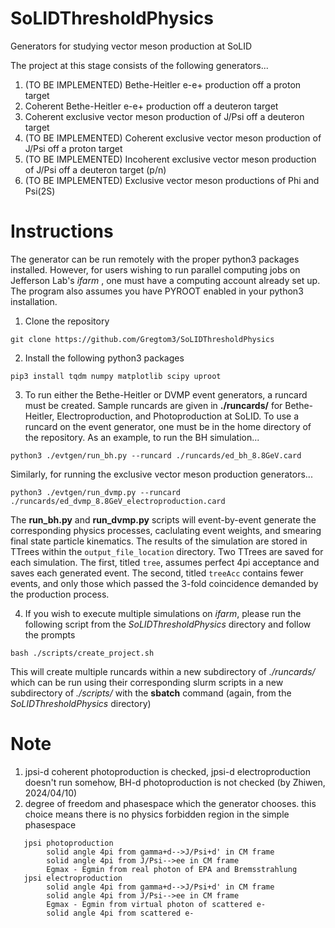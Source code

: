 # SoLIDThresholdPhysics
Generators for studying vector meson production at SoLID

The project at this stage consists of the following generators...

1. (TO BE IMPLEMENTED) Bethe-Heitler e-e+ production off a proton target
2. Coherent Bethe-Heitler e-e+ production off a deuteron target
3. Coherent exclusive vector meson production of J/Psi off a deuteron target
4. (TO BE IMPLEMENTED) Coherent exclusive vector meson production of J/Psi off a proton target
5. (TO BE IMPLEMENTED) Incoherent exclusive vector meson production of J/Psi off a deuteron target (p/n)
6. (TO BE IMPLEMENTED) Exclusive vector meson productions of Phi and Psi(2S)

# Instructions
The generator can be run remotely with the proper python3 packages installed. However, for users wishing to run parallel computing jobs on Jefferson Lab's *ifarm* , one must have a computing account already set up. The program also assumes you have PYROOT enabled in your python3 installation.

1. Clone the repository
```
git clone https://github.com/Gregtom3/SoLIDThresholdPhysics
```
2. Install the following python3 packages
```
pip3 install tqdm numpy matplotlib scipy uproot
```
3. To run either the Bethe-Heitler or DVMP event generators, a runcard must be created. Sample runcards are given in **./runcards/** for Bethe-Heitler, Electroproduction, and Photoproduction at SoLID. To use a runcard on the event generator, one must be in the home directory of the repository. As an example, to run the BH simulation...
```
python3 ./evtgen/run_bh.py --runcard ./runcards/ed_bh_8.8GeV.card
```
Similarly, for running the exclusive vector meson production generators...
```
python3 ./evtgen/run_dvmp.py --runcard ./runcards/ed_dvmp_8.8GeV_electroproduction.card
```
The **run_bh.py** and **run_dvmp.py** scripts will event-by-event generate the corresponding physics processes, caclulating event weights, and smearing final state particle kinematics. The results of the simulation are stored in TTrees within the `output_file_location` directory. Two TTrees are saved for each simulation. The first, titled `tree`, assumes perfect 4pi acceptance and saves each generated event. The second, titled `treeAcc` contains fewer events, and only those which passed the 3-fold coincidence demanded by the production process.

4. If you wish to execute multiple simulations on *ifarm*, please run the following script from the _SoLIDThresholdPhysics_ directory and follow the prompts
```
bash ./scripts/create_project.sh
```
This will create multiple runcards within a new subdirectory of _./runcards/_ which can be run using their corresponding slurm scripts in a new subdirectory of _./scripts/_ with the **sbatch** command (again, from the _SoLIDThresholdPhysics_ directory)

# Note

1. jpsi-d coherent photoproduction is checked, jpsi-d electroproduction doesn't run somehow, BH-d photoproduction is not checked (by Zhiwen, 2024/04/10)
2. degree of freedom and phasespace which the generator chooses. this choice means there is no physics forbidden region in the simple phasespace
```
   jpsi photoproduction
        solid angle 4pi from gamma+d-->J/Psi+d' in CM frame
        solid angle 4pi from J/Psi-->ee in CM frame
        Egmax - Egmin from real photon of EPA and Bremsstrahlung
   jpsi electroproduction
        solid angle 4pi from gamma+d-->J/Psi+d' in CM frame
        solid angle 4pi from J/Psi-->ee in CM frame
        Egmax - Egmin from virtual photon of scattered e-
        solid angle 4pi from scattered e-
```
